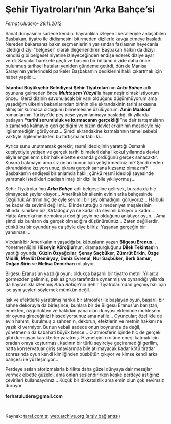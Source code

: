 # Şehir Tiyatroları’nın ‘Arka Bahçe’si

*Ferhat Uludere- 29.11.2012*

<div class="yazi"><p>Sanat dünyasının sadece kendini hayranlıkla izleyen liberalleriyle anlaşabilen Başbakan, tiyatro ile didişmesini bitirmeden dizilerle kavga etmeye başladı. Nereden bakarsanız bakın seçmenlerinin yarısından fazlasının heyecanla izlediği diziyi “belgesel” olarak değerlendiren Başbakan halkın da diziyi kendisi gibi belgesel niyetine izleyeceğinden endişe ederek diziye ayar verdi. Savcılar harekete geçti ve basının bir bölümü dizide daha önce bulunmuş tarihsel hataları yeniden gündeme getirdi, dün de Manisa Sarayı’nın yerlerindeki parkeler Başbakan’ın dediklerini haklı çıkartmak için haber yapıldı...<br/><br/><b>İstanbul Büyükşehir Belediyesi Şehir Tiyatroları</b>’nın <b><i>Arka Bahçe</i></b> adlı oyununa gelmeden önce <b><i>Muhteşem Yüzyıl</i></b>’la haşır neşir olmak istiyorum önce... Gerçi dizinin savunulacak bir yanı olduğunu düşünmüyorum ama yaşadığım ülkenin bakanlarından birinin bile ekrandakinin tarihi arkasına almış bir kurmaca olduğunu bilmemesine üzülüyorum. <b>Amin Maalouf</b> romanlarının Türkiye’de peş peşe yayımlanmaya başladığı ilk yıllarda patlayan <b>“tarihî sorumluluk ve kurmacanın gerçekliği”</b>ne dair tartışmaların o zamanda kalmayıp geri geldiğini ve bizim devlet erkânının meseleyle hiç ilgilenmediğini görüyoruz... Şimdi ekrandakine kızmalarının temel sebebi vaktiyle ilgilenmedikleri bu tartışmalar tabii ki... </p>
<p>Ayrıca şunu unutmamak gerekir; resmî ideolojinin yarattığı Osmanlı kutsiyetiyle yetişen ve gerçek tarihi bilmeleri daha ilkokul yıllarında devlet eliyle engellenmiş bir halk elbette ekranda gördüğünü gerçek sanacaktır. Kusura bakmayın ama siz onları bunun için yetiştirmediniz mi? Şimdi neden ekrandakine kızıyorsunuz, ekranı gerçek sanana kızsanız olmaz mı? Başbakan’ın endişesi bir anlamda haklı; çünkü resmî ideoloji sayesinde yaratmak istedikleri padişah imajı bir dizi ile bile yıkılıyormuş... </p>
<p>Şehir Tiyatroları’nın <b><i>Arka Bahçe</i></b> adlı belgeseline gelirsek, burada da hiç olmayacak şeyler oluyor... Amerikalı bir ailenin evinin arka bahçesinde Özgürlük Anıtı’nın hiç de öyle sevimli bir şey olmadığını görüyoruz... Hâlbuki ne kadar da sevimli değil mi... Elinde tuttuğu o medeniyet meşalesinin altında ısınırken biz, Ortadoğu’ya ne kadar da sevimli bakıyor o kadın... Hatta Amerika’nın demokrasi dediği şeyin ne olduğunu anlatıyor oyun... Ama şimdi siz bunların da gerçek olmadığını düşünürsünüz... Zaten değillerdir, çünkü bu bir oyundur ya da şöyle diye biliriz: Yaşanan gerçeğin bir yansıması... </p>
<p>Vicdanlı bir Amerikalının yaşadığı bu kâbusların yazarı <b>Bilgesu Erenus</b>... Yönetmenliğini <b>Hüseyin Köroğlu</b>’nun, dramaturgluğunu <b>Dilek Tekintaş</b>’ın yaptığı oyunda; <b>Güzin Özyağcılar</b>, <b>Şenay Saçbüker</b>, <b>Zümrüt Erkin</b>, <b>Özge Midilli</b>, <b>Mevlüt Demiryay</b>, <b>Deniz Evrenol</b>, <b>Nur Saçbüker</b>, <b>Berk Samur</b>, <b>Doğan Şirin</b> ve <b>Melisa Demirhan</b> rol alıyor.</p>
<p>Bilgesu Eranus’un yazdığı oyun; oldukça başarılı bir tiyatro metni. Yıllarca görmezden gelinmiş, pek az grup tarafından oynanmış ve oynandığı yıllarda da hayranlıkla izlenmiş <i>Arka Bahçe</i>’nin Şehir Tiyatroları’ndan geçmiş hâli için ise aynı şeyleri söylemek mümkün değil. </p>
<p>Işık ve efektlerle yaratılmış harika bir atmosfer ile başlayan oyun, başarılı bir sahne dekoruyla da birleşince, bunlara bir de Bilgesu Eranus’un barıştan, emekten, özgürlükten ve haklıdan yana olan dünyası eklenince muhteşem bir oyuna gireceğinizi hissediyorsunuz ama nafile... Oyuncular; özellikle de evin hanımı, kurulmuş o sahnenin, dekorun, efektlerin ve metnin hakkını ne yazık ki vermiyor. Bunun vebali sadece onun boynunda da değil, yönetmenin da kabahati büyük bence... O atmosferin içinde hiç de gerçek gibi durmayan karakterler yaratmış. Hizmetçinin rolüne enerji katmak için oradan oraya koşturması, kadının bir türlü seyirciye geçiremediği gerilim, hatta konservatuar giriş sınavlarında bile atılmayacak kadar kötü tiratlar sonrasında oyun kendi kimliğinden büsbütün çıkıyor ve kimse kendi arka bahçesi ile yüzleşmiyor... </p>
<p>Perdeye asılan aforizmalarla birlikte daha güzel dünyaya dair mesajlar vermek elbette güzeldi, ama onları seslendirirken keşke perdeye astığınız çevirileri kullansaydınız... Küçük bir dikkatsizlik ama emin olun çok sevimsiz duruyor.<br/><br/><b>ferhatuludere@gmail.com</b></p>
<p> </p>
</div>

Kaynak: [taraf.com.tr](http://www.taraf.com.tr:80/ferhat-uludere/makale-sehir-tiyatrolari-nin-arka-bahce-si.htm), [web.archive.org (arşiv bağlantısı)](http://web.archive.org/web/20131205085548/http://www.taraf.com.tr:80/ferhat-uludere/makale-sehir-tiyatrolari-nin-arka-bahce-si.htm)
